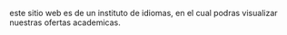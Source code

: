 este sitio web es de un instituto de idiomas, en el cual podras visualizar nuestras ofertas academicas.
